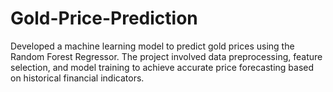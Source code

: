 # Gold-Price-Prediction
Developed a machine learning model to predict gold prices using the Random Forest Regressor. The project involved data preprocessing, feature selection, and model training to achieve accurate price forecasting based on historical financial indicators.
